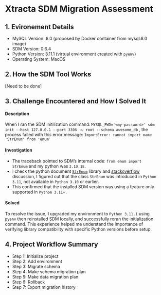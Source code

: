 # Xtracta SDM Migration Assessment

## 1. Evironement Details 
- MySQL Version: 8.0 (proposed by Docker container from mysql:8.0 image)
- SDM Version: 0.6.4
- Python Version: 3.11.1 (virtual environment created with `pyenv`)
- Operating System: MacOS 

## 2. How the SDM Tool Works 
 [Need to be done] 

## 3. Challenge Encountered and How I Solved It

#### Description
When I ran the SDM initilization command: `MYSQL_PWD='<my-password>' sdm init --host 127.0.0.1 --port 3306 -u root --schema awesome_db` , the process failed with this error message: `ImportError: cannot import name 'StrEnum' from 'enum'`

#### Investigation
- The traceback pointed to SDM’s internal code: `from enum import StrEnum` and my python was `3.10.18`. 
- I check the python document [`StrEnum`](https://pypi.org/project/StrEnum/) library and [stackoverflow](https://stackoverflow.com/questions/75040733/is-there-a-way-to-use-strenum-in-earlier-python-versions) discussion, I figured out that the class `StrEnum` was introduced in `Python 3.11`, not available in `Python 3.10` or earlier.
- This confirmed that the installed SDM version was using a feature only supported in `Python 3.11+` .

#### Solved
To resolve the issue, I upgraded my environment to `Python 3.11.1` using `pyenv` then reinstalled SDM locally, and successfully reran the initialization command. This experience helped me understand the importance of verifying library compatibility with specific Python versions before setup. 


## 4. Project Workflow Summary
- Step 1: Initialize project
- Step 2: Add environment
- Step 3: Migrate schema
- Step 4: Make schema migration plan
- Step 5: Make data migration plan
- Step 6: Rollback
- Step 7: Export migration history